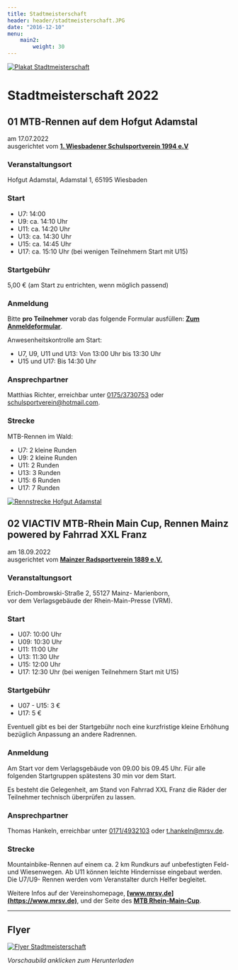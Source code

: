 ```yaml
---
title: Stadtmeisterschaft
header: header/stadtmeisterschaft.JPG
date: "2016-12-10"
menu: 
    main2:
        weight: 30
---
```


[![Plakat  Stadtmeisterschaft](stadtmeisterschaft/plakat_640.png)](stadtmeisterschaft/Stadtmeisterschaft-Plakat.pdf)

# Stadtmeisterschaft 2022

## 01 MTB-Rennen auf dem Hofgut Adamstal

am 17.07.2022  
ausgerichtet vom **[1. Wiesbadener Schulsportverein 1994 e.V](https://www.schulsportverein.de)**

### Veranstaltungsort
Hofgut Adamstal, Adamstal 1, 65195 Wiesbaden  

### Start

* U7: 14:00
* U9: ca. 14:10 Uhr
* U11: ca. 14:20 Uhr
* U13: ca. 14:30 Uhr
* U15: ca. 14:45 Uhr
* U17: ca. 15:10 Uhr (bei wenigen Teilnehmern Start mit U15)  

### Startgebühr
5,00 € (am Start zu entrichten, wenn möglich passend)  

### Anmeldung
 
Bitte **pro Teilnehmer** vorab das folgende Formular ausfüllen: **[Zum Anmeldeformular](https://forms.gle/dGmGQogx6LhvpvRR8)**.

Anwesenheitskontrolle am Start:   
* U7, U9, U11 und U13: Von 13:00 Uhr bis 13:30 Uhr
* U15 und U17: Bis 14:30 Uhr

### Ansprechpartner
Matthias Richter, erreichbar unter [0175/3730753](tel:+491753730753) oder [schulsportverein@hotmail.com](mailto:schulsportverein@hotmail.com).

### Strecke

MTB-Rennen im Wald:

* U7: 2 kleine Runden
* U9: 2 kleine Runden
* U11: 2 Runden
* U13: 3 Runden
* U15: 6 Runden
* U17: 7 Runden

[![Rennstrecke Hofgut Adamstal](stadtmeisterschaft/strecke-adamstal.jpg)](stadtmeisterschaft/strecke-adamstal.jpg)

## 02 VIACTIV MTB-Rhein Main Cup, Rennen Mainz powered by Fahrrad XXL Franz

am 18.09.2022  
ausgerichtet vom **[Mainzer Radsportverein 1889 e.V.](https://www.mrsv.de)**

### Veranstaltungsort
Erich-Dombrowski-Straße 2, 55127 Mainz- Marienborn,  
vor dem Verlagsgebäude der Rhein-Main-Presse (VRM).

### Start

* U07: 10:00 Uhr
* U09: 10:30 Uhr
* U11: 11:00 Uhr
* U13: 11:30 Uhr
* U15: 12:00 Uhr
* U17: 12:30 Uhr (bei wenigen Teilnehmern Start mit U15)  

### Startgebühr

* U07 - U15: 3 €
* U17: 5 €

Eventuell gibt es bei der Startgebühr noch eine kurzfristige kleine Erhöhung bezüglich Anpassung an andere Radrennen.

### Anmeldung

Am Start vor dem Verlagsgebäude von 09.00 bis 09.45 Uhr. Für alle folgenden Startgruppen spätestens 30 min vor dem Start.

Es besteht die Gelegenheit, am Stand von Fahrrad XXL Franz die Räder der Teilnehmer technisch überprüfen zu lassen.

### Ansprechpartner
Thomas Hankeln, erreichbar unter [0171/4932103](tel:+491714932103) oder [t.hankeln@mrsv.de](mailto:t.hankeln@mrsv.de).

### Strecke

Mountainbike-Rennen auf einem ca. 2 km Rundkurs auf unbefestigten Feld- und Wiesenwegen. Ab U11 können leichte Hindernisse eingebaut werden. Die U7/U9- Rennen werden vom Veranstalter durch Helfer begleitet.

Weitere Infos auf der Vereinshomepage, **[www.mrsv.de](https://www.mrsv.de)**, und der Seite des **[MTB Rhein-Main-Cup](https://www.mtb-rhein-main-cup.de/pages/rennen/18.09.2022-mainz.php)**.

---

## Flyer

[![Flyer Stadtmeisterschaft](stadtmeisterschaft/flyer_640.png)](stadtmeisterschaft/Stadtmeisterschaft-Flyer.pdf)

*Vorschaubild anklicken zum Herunterladen*
